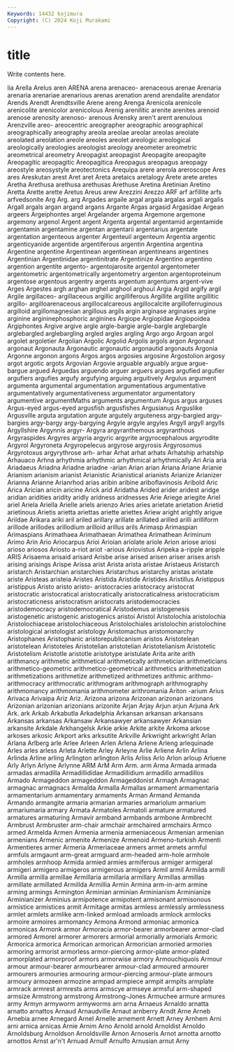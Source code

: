 ```yaml
---
Keywords: 14432 kojimura
Copyright: (C) 2024 Koji Murakami
---
```


# title

Write contents here.



lia
Arella Arelus aren ARENA arena arenaceo- arenaceous arenae Arenaria arenaria
arenariae arenarious arenas arenation arend arendalite arendator Arends Arendt Arendtsville
Arene areng Arenga Arenicola arenicole arenicolite arenicolor arenicolous Arenig arenilitic
arenite arenites arenoid arenose arenosity arenoso- arenous Arensky aren't arent
arenulous Arenzville areo- areocentric areographer areographic areographical areographically areography areola
areolae areolar areolas areolate areolated areolation areole areoles areolet areologic
areological areologically areologies areologist areology areometer areometric areometrical areometry Areopagist
areopagist Areopagite areopagite Areopagitic areopagitic Areopagitica Areopagus areopagus areopagy areostyle
areosystyle areotectonics Arequipa arere arerola areroscope Ares ares Areskutan arest
Aret aret Areta aretaics aretalogy Arete arete aretes Aretha Arethusa
arethusa arethusas Arethuse Aretina Aretinian Aretino Aretta Arette arette Aretus
Areus arew Arezzini Arezzo ARF arf arfillite arfs arfvedsonite Arg
Arg. arg Argades argaile argal argala argalas argali argalis Argall
argals argan argand argans Argante Argas argasid Argasidae Argean argeers
Argeiphontes argel Argelander argema Argemone argemone argemony argenol Argent argent
Argenta argental argentamid argentamide argentamin argentamine argentan argentarii argentarius argentate
argentation argenteous argenter Argenteuil argenteum Argentia argentic argenticyanide argentide argentiferous
argentin Argentina argentina Argentine argentine Argentinean argentinean argentineans argentines Argentinian
Argentinidae argentinitrate Argentinize Argentino argentino argention argentite argento- argentojarosite argentol
argentometer argentometric argentometrically argentometry argenton argentoproteinum argentose argentous argentry argents
argentum argentums argent-vive Arges Argestes argh arghan arghel arghool arghoul
Argia Argid argify argil Argile argillaceo- argillaceous argillic argilliferous Argillite
argillite argillitic argillo- argilloarenaceous argillocalcareous argillocalcite argilloferruginous argilloid argillomagnesian argillous
argils argin arginase arginases argine arginine argininephosphoric arginines Argiope Argiopidae
Argiopoidea Argiphontes Argive argive argle argle-bargie argle-bargle arglebargle arglebargled arglebargling
argled argles argling Argo argo Argoan argol argolet argoletier Argolian
Argolic Argolid Argolis argols argon Argonaut argonaut Argonauta Argonautic argonautic
argonautid argonauts Argonia Argonne argonon argons Argos argos argosies argosine
Argostolion argosy argot argotic argots Argovian Argovie arguable arguably argue
argue-bargue argued Arguedas arguendo arguer arguers argues argufied argufier argufiers
argufies argufy argufying arguing arguitively Argulus argument argumenta argumental argumentation
argumentatious argumentative argumentatively argumentativeness argumentator argumentatory argumentive argumentMaths arguments argumentum
Argus argus arguses Argus-eyed argus-eyed argusfish argusfishes Argusianus Arguslike Argusville
arguta argutation argute argutely arguteness argy-bargied argy-bargies argy-bargy argy-bargying Argyle
argyle argyles Argyll argyll argylls Argyllshire Argynnis argyr- Argyra argyranthemous
argyranthous Argyraspides Argyres argyria argyric argyrite argyrocephalous argyrodite Argyrol Argyroneta
Argyropelecus argyrose argyrosis Argyrosomus Argyrotoxus argyrythrose arh- arhar Arhat arhat
arhats Arhatship arhatship Arhauaco Arhna arhythmia arhythmic arhythmical arhythmically Ari
Aria aria Ariadaeus Ariadna Ariadne ariadne -arian Arian arian Ariana
Ariane Arianie Arianism arianism arianist Arianistic Arianistical arianists Arianize Arianizer
Arianna Arianne Arianrhod arias aribin aribine ariboflavinosis Aribold Aric Arica
Arician aricin aricine Arick arid Aridatha Arided arider aridest aridge
aridian aridities aridity aridly aridness aridnesses Arie Ariege ariegite Ariel
ariel Ariela Ariella Arielle ariels arienzo Aries aries arietate arietation
Arietid arietinous Arietis arietta ariettas ariette ariettes Ariew aright arightly
arigue Ariidae Arikara ariki aril ariled arillary arillate arillated arilled
arilli arilliform arillode arillodes arillodium arilloid arillus arils Arimasp Arimaspian
Arimaspians Arimathaea Arimathaean Arimathea Arimathean Ariminum Arimo Arin Ario Ariocarpus
Arioi Arioian ariolate ariole Arion ariose ariosi arioso ariosos Ariosto
a-riot ariot -arious Ariovistus Aripeka a-ripple aripple ARIS Arisaema arisaid
arisard Arisbe arise arised arisen ariser arises arish arising arisings
Arispe Arissa arist Arista arista aristae Aristaeus Aristarch aristarch Aristarchian
aristarchies Aristarchus aristarchy aristas aristate ariste Aristeas aristeia Aristes Aristida
Aristide Aristides Aristillus Aristippus aristippus Aristo aristo aristo- aristocracies aristocracy
aristocrat aristocratic aristocratical aristocratically aristocraticalness aristocraticism aristocraticness aristocratism aristocrats aristodemocracies
aristodemocracy aristodemocratical Aristodemus aristogenesis aristogenetic aristogenic aristogenics aristoi Aristol Aristolochia
aristolochia Aristolochiaceae aristolochiaceous Aristolochiales aristolochin aristolochine aristological aristologist aristology Aristomachus
aristomonarchy Aristophanes Aristophanic aristorepublicanism aristos Aristotelean aristotelean Aristoteles Aristotelian aristotelian
Aristotelianism Aristotelic Aristotelism Aristotle aristotle aristotype aristulate Arita arite arith
arithmancy arithmetic arithmetical arithmetically arithmetician arithmeticians arithmetico-geometric arithmetico-geometrical arithmetics arithmetization
arithmetizations arithmetize arithmetized arithmetizes arithmic arithmo- arithmocracy arithmocratic arithmogram arithmograph
arithmography arithmomancy arithmomania arithmometer arithromania Ariton -arium Arius Arivaca Arivaipa
Ariz Ariz. Arizona arizona Arizonan arizonan arizonans Arizonian arizonian arizonians
arizonite Arjan Arjay Arjun arjun Arjuna Ark Ark. ark Arkab
Arkabutla Arkadelphia Arkansan arkansan arkansans Arkansas arkansas Arkansaw Arkansawyer arkansawyer
Arkansian arkansite Arkdale Arkhangelsk Arkie arkie Arkite arkite Arkoma arkose
arkoses arkosic Arkport arks arksutite Arkville Arkwright arkwright Arlan Arlana
Arlberg arle Arlee Arleen Arlen Arlena Arlene Arleng arlequinade Arles
arles arless Arleta Arlette Arley Arleyne Arlie Arliene Arlin Arlina
Arlinda Arline arling Arlington arlington Arlis Arliss Arlo Arlon arloup
Arluene Arly Arlyn Arlyne Arlynne ARM ArM Arm Arm. arm
Arma Armada armada armadas armadilla Armadillididae Armadillidium armadillo armadillos Armado
Armageddon armageddon Armageddonist Armagh Armagnac armagnac armagnacs Armalda Armalla Armallas
armament armamentaria armamentarium armamentary armaments Arman Armand Armanda Armando armangite
armaria armarian armaries armariolum armarium armariumaria armary Armata Armatoles Armatoli
armature armatured armatures armaturing Armavir armband armbands armbone Armbrecht Armbrust
Armbruster arm-chair armchair armchaired armchairs Armco armed Armelda Armen Armenia
armenia armeniaceous Armenian armenian armenians Armenic armenite Armenize Armenoid Armeno-turkish
Armenti Armentieres armer Armeria Armeriaceae armers armet armets armful armfuls
armgaunt arm-great armguard arm-headed arm-hole armhole armholes armhoop Armida armied
armies armiferous armiger armigeral armigeri armigero armigeros armigerous armigers Armil
armil Armilda armill Armilla armilla armillae Armillaria armillaria armillary Armillas
armillas armillate armillated Armillda Armillia Armin Armina arm-in-arm armine arming
armings Armington Arminian arminian Arminianism Arminianize Arminianizer Arminius armipotence armipotent
armisonant armisonous armistice armistices armit Armitage armitas armless armlessly armlessness
armlet armlets armlike arm-linked armload armloads armlock armlocks armoire armoires
armomancy Armona Armond armoniac armonica armonicas Armonk armor Armoracia armor-bearer
armorbearer armor-clad armored Armorel armorer armorers armorial armorially armorials Armoric
Armorica armorica Armorican armorican Armorician armoried armories armoring armorist armorless
armor-piercing armor-plate armor-plated armorplated armorproof armors armorwise armory Armouchiquois Armour
armour armour-bearer armourbearer armour-clad armoured armourer armourers armouries armouring armour-piercing
armour-plate armours armoury armozeen armozine armpad armpiece armpit armpits armplate
armrack armrest armrests arms armscye armseye armsful arm-shaped armsize Armstrong
armstrong Armstrong-Jones Armuchee armure armures army Armyn armyworm armyworms arn
arna Arnaeus Arnaldo arnatta arnatto arnattos Arnaud Arnaudville Arnaut arnberry
Arndt Arne Arneb Arnebia arnee Arnegard Arnel Arnelle arnement Arnett
Arney Arnhem Arni arni arnica arnicas Arnie Arnim Arno Arnold
arnold Arnoldist Arnoldo Arnoldsburg Arnoldson Arnoldsville Arnon Arnoseris Arnot arnotta
arnotto arnottos Arnst ar'n't Arnuad Arnulf Arnulfo Arnusian arnut Arny
